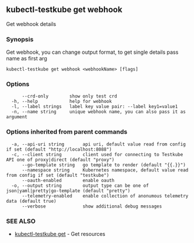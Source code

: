 ## kubectl-testkube get webhook

Get webhook details

### Synopsis

Get webhook, you can change output format, to get single details pass name as first arg

```
kubectl-testkube get webhook <webhookName> [flags]
```

### Options

```
      --crd-only        show only test crd
  -h, --help            help for webhook
  -l, --label strings   label key value pair: --label key1=value1
  -n, --name string     unique webhook name, you can also pass it as argument
```

### Options inherited from parent commands

```
  -a, --api-uri string       api uri, default value read from config if set (default "http://localhost:8088")
  -c, --client string        client used for connecting to Testkube API one of proxy|direct (default "proxy")
      --go-template string   go template to render (default "{{.}}")
      --namespace string     Kubernetes namespace, default value read from config if set (default "testkube")
      --oauth-enabled        enable oauth
  -o, --output string        output type can be one of json|yaml|pretty|go-template (default "pretty")
      --telemetry-enabled    enable collection of anonumous telemetry data (default true)
      --verbose              show additional debug messages
```

### SEE ALSO

* [kubectl-testkube get](kubectl-testkube_get.md)	 - Get resources

